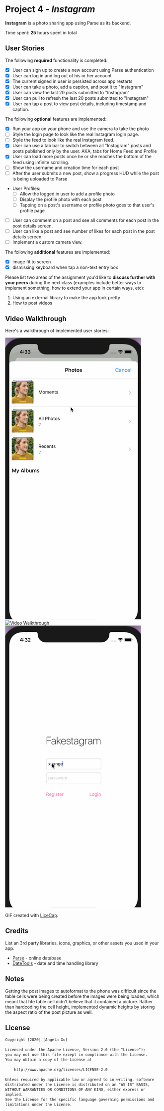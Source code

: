 # Project 4 - *Instagram*

**Instagram** is a photo sharing app using Parse as its backend.

Time spent: **25** hours spent in total

## User Stories

The following **required** functionality is completed:

- [x] User can sign up to create a new account using Parse authentication
- [x] User can log in and log out of his or her account
- [x] The current signed in user is persisted across app restarts
- [x] User can take a photo, add a caption, and post it to "Instagram"
- [x] User can view the last 20 posts submitted to "Instagram"
- [x] User can pull to refresh the last 20 posts submitted to "Instagram"
- [x] User can tap a post to view post details, including timestamp and caption.

The following **optional** features are implemented:

- [x] Run your app on your phone and use the camera to take the photo
- [ ] Style the login page to look like the real Instagram login page.
- [ ] Style the feed to look like the real Instagram feed.
- [x] User can use a tab bar to switch between all "Instagram" posts and posts published only by the user. AKA, tabs for Home Feed and Profile
- [x] User can load more posts once he or she reaches the bottom of the feed using infinite scrolling.
- [ ] Show the username and creation time for each post
- [ ] After the user submits a new post, show a progress HUD while the post is being uploaded to Parse
- User Profiles:
  - [ ] Allow the logged in user to add a profile photo
  - [ ] Display the profile photo with each post
  - [ ] Tapping on a post's username or profile photo goes to that user's profile page
- [ ] User can comment on a post and see all comments for each post in the post details screen.
- [ ] User can like a post and see number of likes for each post in the post details screen.
- [ ] Implement a custom camera view.

The following **additional** features are implemented:

- [x] image fit to screen 
- [x] dismissing keyboard when tap a non-text entry box

Please list two areas of the assignment you'd like to **discuss further with your peers** during the next class (examples include better ways to implement something, how to extend your app in certain ways, etc):

1. Using an external library to make the app look pretty 
2. How to post videos 

## Video Walkthrough

Here's a walkthrough of implemented user stories:

<img src='https://github.com/xuangela/Instagram/blob/master/Gifs/compose%20post%20.gif' title='Compose' width='' alt='Video Walkthrough' />
<img src='https://github.com/xuangela/Instagram/blob/master/Gifs/infinite%20scrolling.gif' title='infinite scrolling' width='' alt='Video Walkthrough' />
<img src='https://github.com/xuangela/Instagram/blob/master/Gifs/login:logout.gif' title='Login/Logout' width='' alt='Video Walkthrough' />

GIF created with [LiceCap](http://www.cockos.com/licecap/).

## Credits

List an 3rd party libraries, icons, graphics, or other assets you used in your app.

- [Parse](https://github.com/parse-community/Parse-SDK-iOS-OSX) - online database 
- [DateTools](https://github.com/MatthewYork/DateTools) - date and time handling library


## Notes

Getting the post images to autoformat to the phone was difficult since the table cells were being created before the images were being loaded, which meant that hte table cell didn't believe that it contained a picture. Rather than hardcoding the cell height, implemented dynamic heights by storing the aspect ratio of the post picture as well. 

## License

    Copyright [2020] [Angela Xu]

    Licensed under the Apache License, Version 2.0 (the "License");
    you may not use this file except in compliance with the License.
    You may obtain a copy of the License at

        http://www.apache.org/licenses/LICENSE-2.0

    Unless required by applicable law or agreed to in writing, software
    distributed under the License is distributed on an "AS IS" BASIS,
    WITHOUT WARRANTIES OR CONDITIONS OF ANY KIND, either express or implied.
    See the License for the specific language governing permissions and
    limitations under the License.
